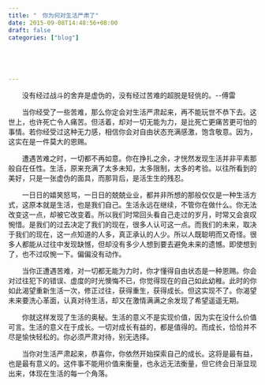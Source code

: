 ```yaml
---
title: "　你为何对生活严肃了"
date: 2015-09-08T14:48:56+08:00
draft: false
categories: ["blog"]





---
```


　　没有经过战斗的舍弃是虚伪的，没有经过苦难的超脱是轻佻的。--傅雷

<!--more-->

　　当你经受了一些苦难，那么你定会对生活严肃起来，再不能玩世不恭下去。这世上，也许死亡令人痛苦。但活着，却对一切无能为力，是比死亡更痛苦更可怕的事情。若你经受过这种无力感，相信你会对自由状态充满感激，饱含敬意。因为，这实在是一件莫大的恩赐。

　　遭遇苦难之时，一切都不再如意。你在挣扎之余，才恍然发现生活并非平素那般自在任性。生活，原来充满了太多未知，太多限制，太多的考验。以往所看到的美好，只是一张虚伪的面具，而那背后，是活生生的残忍。

　　一日日的嬉笑怒骂，一日日的兢兢业业，都并非所想的那般仅仅是一种生活方式，这原本就是生活，也是我们自己。生活永远在继续，不管你在做什么。你无法改变这一点，却被它改变着。所以我们时常回头看自己走过的岁月，时常又会哀叹惋惜。是我们的过去决定了我们的现在，很多人认可这一点。而我们的未来，取决于我们的现在，这一点知道的人多，真正承认的人少。所以人既聪明而又奇怪。很多人都能从过往中发现缺憾，但却没有多少人想到要去避免未来的遗憾。即使想到了，也不过叹惋一下。偏偏没有动作。

　　当你正遭遇苦难，对一切都无能为力时，你才懂得自由状态是一种恩赐。你会对过往犯下的错误、虚度的时光懊悔不已，你觉得现在的自己如此幼稚。此时的你如此渴望重新生活一次，修正过往，获得重生，获得成长。但这实现不了。你渴望未来要洗心革面，认真对待生活，却又在激情满满之余发现了希望遥遥无期。

　　你就这样发现了生活的奥秘。生活的意义不是实现价值，因为实在没什么价值可言。生活的意义在于成长。一切对成长有益的，都是值得的。而成长，恰恰并不尽是愉快轻松的。你必须严肃对待，别无选择。

　　当你对生活严肃起来，恭喜你，你依然开始探索自己的成长。这将是最有益，也是最有意义的。这件事不能用价值来衡量，也永远无法衡量，但它终会日渐显现出来，体现在生活的每一个角落。
　　
　　
　　
　　
　　
　　
　　
　　
　　
　　
　　
　　
